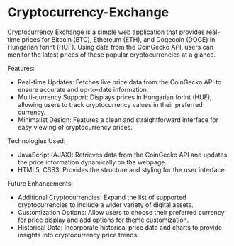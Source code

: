 # Cryptocurrency-Exchange
Cryptocurrency Exchange is a simple web application that provides real-time prices for Bitcoin (BTC), Ethereum (ETH), and Dogecoin (DOGE) in Hungarian forint (HUF). Using data from the CoinGecko API, users can monitor the latest prices of these popular cryptocurrencies at a glance.

Features:
- Real-time Updates: Fetches live price data from the CoinGecko API to ensure accurate and up-to-date information.
- Multi-currency Support: Displays prices in Hungarian forint (HUF), allowing users to track cryptocurrency values in their preferred currency.
- Minimalist Design: Features a clean and straightforward interface for easy viewing of cryptocurrency prices.

Technologies Used:
- JavaScript (AJAX): Retrieves data from the CoinGecko API and updates the price information dynamically on the webpage.
- HTML5, CSS3: Provides the structure and styling for the user interface.

Future Enhancements:
- Additional Cryptocurrencies: Expand the list of supported cryptocurrencies to include a wider variety of digital assets.
- Customization Options: Allow users to choose their preferred currency for price display and add options for theme customization.
- Historical Data: Incorporate historical price data and charts to provide insights into cryptocurrency price trends.


